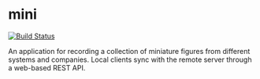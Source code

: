 # mini

[![Build Status](https://travis-ci.org/kallimachos/mini.svg?branch=master)](https://travis-ci.org/kallimachos/mini)

An application for recording a collection of miniature figures from different
systems and companies. Local clients sync with the remote server through a
web-based REST API.
